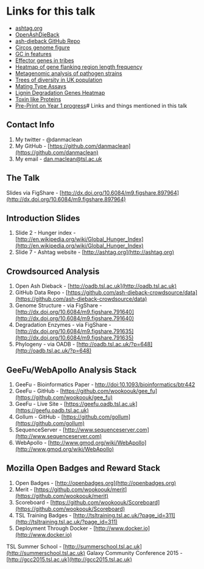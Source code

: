 # Links for this talk

* [ashtag.org](http://ashtag.org)
* [OpenAshDieBack](http://oadb.tsl.ac.uk)
* [ash-dieback GitHub Repo](https://github.com/ash-dieback-crowdsource/data)
* [Circos genome figure](http://dx.doi.org/10.6084/m9.figshare.791640)
* [GC in features](http://dx.doi.org/10.6084/m9.figshare.706771)
* [Effector genes in tribes](http://dx.doi.org/10.6084/m9.figshare.1005005)
* [Heatmap of gene flanking region length frequency](http://dx.doi.org/10.6084/m9.figshare.1005006)
* [Metagenomic analysis of pathogen strains](http://dx.doi.org/10.6084/m9.figshare.807684)
* [Trees of diversity in UK population](http://dx.doi.org/10.6084/m9.figshare.1005007)
* [Mating Type Assays](http://dx.doi.org/10.6084/m9.figshare.1005008)
* [Lignin Degradation Genes Heatmap](http://dx.doi.org/10.6084/m9.figshare.791635)
* [Toxin like Proteins](http://dx.doi.org/10.6084/m9.figshare.1005010)
* [Pre-Print on Year 1 progress](http://biorxiv.org/content/early/2014/04/25/004564)# Links and things mentioned in this talk

## Contact Info

1. My twitter - @danmaclean
2. My GitHub - [https://github.com/danmaclean](https://github.com/danmaclean)
3. My email - dan.maclean@tsl.ac.uk

## The Talk 

Slides via FigShare - [http://dx.doi.org/10.6084/m9.figshare.897964](http://dx.doi.org/10.6084/m9.figshare.897964)

## Introduction Slides

1. Slide 2 - Hunger index - [http://en.wikipedia.org/wiki/Global_Hunger_Index](http://en.wikipedia.org/wiki/Global_Hunger_Index)
2. Slide 7 - Ashtag website - [http://ashtag.org](http://ashtag.org)


## Crowdsourced Analysis

1. Open Ash Dieback - [http://oadb.tsl.ac.uk](http://oadb.tsl.ac.uk)
2. GitHub Data Repo - [https://github.com/ash-dieback-crowdsource/data](https://github.com/ash-dieback-crowdsource/data)
3. Genome Structure - via FigShare - [http://dx.doi.org/10.6084/m9.figshare.791640](http://dx.doi.org/10.6084/m9.figshare.791640)
4. Degradation Enzymes - via FigShare - [http://dx.doi.org/10.6084/m9.figshare.791635](http://dx.doi.org/10.6084/m9.figshare.791635)
5. Phylogeny - via OADB - [http://oadb.tsl.ac.uk/?p=648](http://oadb.tsl.ac.uk/?p=648)

## GeeFu/WebApollo Analysis Stack

1. GeeFu - Bioinformatics Paper - [http://doi:10.1093/bioinformatics/btr442](doi:10.1093/bioinformatics/btr442)
2. GeeFu - GitHub - [https://github.com/wookoouk/gee_fu](https://github.com/wookoouk/gee_fu)
3. GeeFu - Live Site - [https://geefu.oadb.tsl.ac.uk](https://geefu.oadb.tsl.ac.uk)
4. Gollum - GitHub - [https://github.com/gollum](https://github.com/gollum)
5. SequenceServer - [http://www.sequenceserver.com](http://www.sequenceserver.com)
6. WebApollo - [http://www.gmod.org/wiki/WebApollo](http://www.gmod.org/wiki/WebApollo)

## Mozilla Open Badges and Reward Stack

1. Open Badges - [http://openbadges.org](http://openbadges.org)
2. Merit - [https://github.com/wookoouk/merit](https://github.com/wookoouk/merit)
3. Scoreboard - [https://github.com/wookoouk/Scoreboard](https://github.com/wookoouk/Scoreboard)
4. TSL Training Badges - [http://tsltraining.tsl.ac.uk/?page_id=311](http://tsltraining.tsl.ac.uk/?page_id=311)
5. Deployment Through Docker - [http://www.docker.io](http://www.docker.io)
 




TSL Summer School - [http://summerschool.tsl.ac.uk](http://summerschool.tsl.ac.uk)
Galaxy Community Conference 2015 - [http://gcc2015.tsl.ac.uk](http://gcc2015.tsl.ac.uk)
